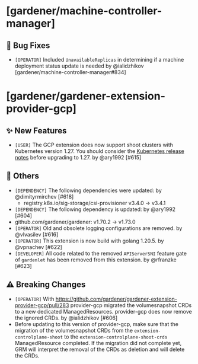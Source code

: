 # [gardener/machine-controller-manager]

## 🐛 Bug Fixes

- `[OPERATOR]` Included `UnavailableReplicas` in determining if a machine deployment status update is needed by @ialidzhikov [gardener/machine-controller-manager#834]
# [gardener/gardener-extension-provider-gcp]

## ✨ New Features

- `[USER]` The GCP extension does now support shoot clusters with Kubernetes version 1.27. You should consider the [Kubernetes release notes](https://github.com/kubernetes/kubernetes/blob/master/CHANGELOG/CHANGELOG-1.27.md) before upgrading to 1.27.  by @ary1992 [#615]
## 🏃 Others

- `[DEPENDENCY]` The following dependencies were updated: by @dimityrmirchev [#618]
  - registry.k8s.io/sig-storage/csi-provisioner v3.4.0 -> v3.4.1
- `[DEPENDENCY]` The following dependency is updated: by @ary1992 [#604]
- github.com/gardener/gardener: v1.70.2 -> v1.73.0
- `[OPERATOR]` Old and obsolete logging configurations are removed. by @vlvasilev [#616]
- `[OPERATOR]` This extension is now build with golang 1.20.5. by @vpnachev [#622]
- `[DEVELOPER]` All code related to the removed `APIServerSNI` feature gate of `gardenlet` has been removed from this extension. by @rfranzke [#623]
## ⚠️ Breaking Changes

- `[OPERATOR]` With https://github.com/gardener/gardener-extension-provider-gcp/pull/283 provider-gcp migrated the volumesnapshot CRDs to a new dedicated ManagedResources. provider-gcp does now remove the ignored CRDs. by @ialidzhikov [#606]
- Before updating to this version of provider-gcp, make sure that the migration of the volumesnapshot CRDs from the `extension-controlplane-shoot` to the `extension-controlplane-shoot-crds`  ManagedResource completed. If the migration did not complete yet, GRM will interpret the removal of the CRDs as deletion and will delete the CRDs.